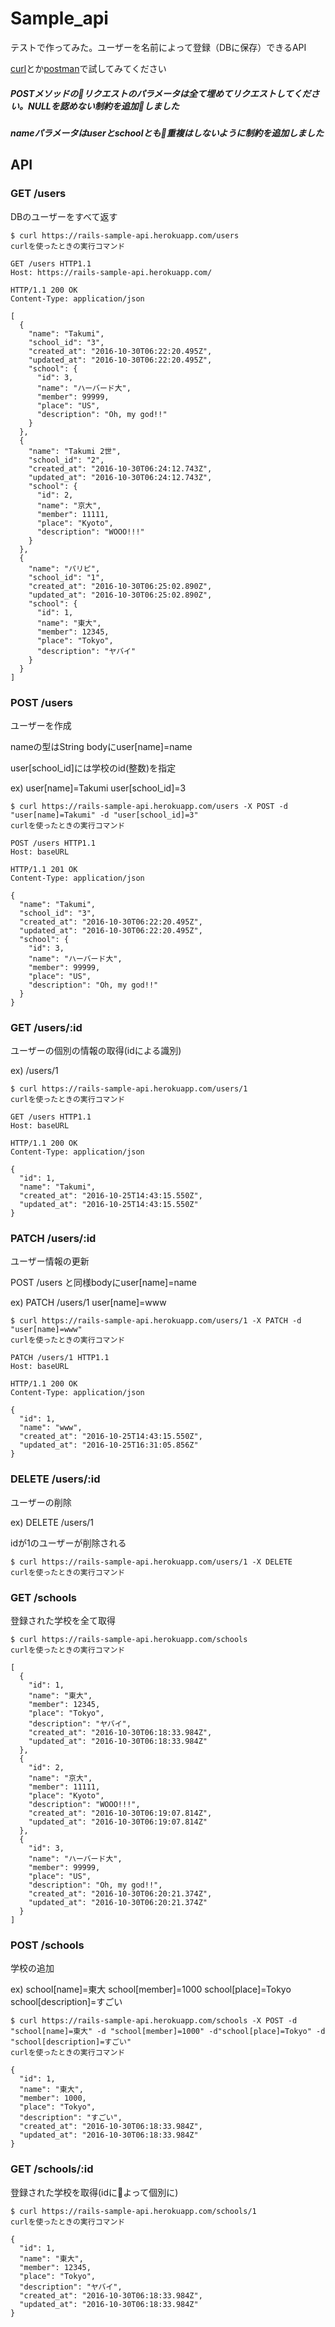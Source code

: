# Sample_api

テストで作ってみた。ユーザーを名前によって登録（DBに保存）できるAPI

  [curl](http://d.hatena.ne.jp/thata/20100207/1265554365)とか[postman](https://chrome.google.com/webstore/detail/postman/fhbjgbiflinjbdggehcddcbncdddomop?hl=ja)で試してみてください

  ##### POSTメソッドのリクエストのパラメータは全て埋めてリクエストしてください。NULLを認めない制約を追加しました

  ##### nameパラメータはuserとschoolとも重複はしないように制約を追加しました

## API

### GET /users

DBのユーザーをすべて返す

    $ curl https://rails-sample-api.herokuapp.com/users
    curlを使ったときの実行コマンド

    GET /users HTTP1.1
    Host: https://rails-sample-api.herokuapp.com/

    HTTP/1.1 200 OK
    Content-Type: application/json

    [
      {
        "name": "Takumi",
        "school_id": "3",
        "created_at": "2016-10-30T06:22:20.495Z",
        "updated_at": "2016-10-30T06:22:20.495Z",
        "school": {
          "id": 3,
          "name": "ハーバード大",
          "member": 99999,
          "place": "US",
          "description": "Oh, my god!!"
        }
      },
      {
        "name": "Takumi 2世",
        "school_id": "2",
        "created_at": "2016-10-30T06:24:12.743Z",
        "updated_at": "2016-10-30T06:24:12.743Z",
        "school": {
          "id": 2,
          "name": "京大",
          "member": 11111,
          "place": "Kyoto",
          "description": "WOOO!!!"
        }
      },
      {
        "name": "パリピ",
        "school_id": "1",
        "created_at": "2016-10-30T06:25:02.890Z",
        "updated_at": "2016-10-30T06:25:02.890Z",
        "school": {
          "id": 1,
          "name": "東大",
          "member": 12345,
          "place": "Tokyo",
          "description": "ヤバイ"
        }
      }
    ]

### POST /users

  ユーザーを作成

  nameの型はString bodyにuser[name]=name

  user[school_id]には学校のid(整数)を指定

  ex) user[name]=Takumi user[school_id]=3

    $ curl https://rails-sample-api.herokuapp.com/users -X POST -d "user[name]=Takumi" -d "user[school_id]=3"
    curlを使ったときの実行コマンド

    POST /users HTTP1.1
    Host: baseURL

    HTTP/1.1 201 OK
    Content-Type: application/json

    {
      "name": "Takumi",
      "school_id": "3",
      "created_at": "2016-10-30T06:22:20.495Z",
      "updated_at": "2016-10-30T06:22:20.495Z",
      "school": {
        "id": 3,
        "name": "ハーバード大",
        "member": 99999,
        "place": "US",
        "description": "Oh, my god!!"
      }
    }

### GET /users/:id
ユーザーの個別の情報の取得(idによる識別)

  ex) /users/1

    $ curl https://rails-sample-api.herokuapp.com/users/1
    curlを使ったときの実行コマンド

    GET /users HTTP1.1
    Host: baseURL

    HTTP/1.1 200 OK
    Content-Type: application/json

    {
      "id": 1,
      "name": "Takumi",
      "created_at": "2016-10-25T14:43:15.550Z",
      "updated_at": "2016-10-25T14:43:15.550Z"
    }

### PATCH /users/:id
ユーザー情報の更新

  POST /users と同様bodyにuser[name]=name

  ex) PATCH /users/1 user[name]=www


    $ curl https://rails-sample-api.herokuapp.com/users/1 -X PATCH -d "user[name]=www"
    curlを使ったときの実行コマンド

    PATCH /users/1 HTTP1.1
    Host: baseURL

    HTTP/1.1 200 OK
    Content-Type: application/json

    {
      "id": 1,
      "name": "www",
      "created_at": "2016-10-25T14:43:15.550Z",
      "updated_at": "2016-10-25T16:31:05.856Z"
    }

### DELETE /users/:id
ユーザーの削除

  ex) DELETE /users/1

  idが1のユーザーが削除される

    $ curl https://rails-sample-api.herokuapp.com/users/1 -X DELETE
    curlを使ったときの実行コマンド

### GET /schools
登録された学校を全て取得

    $ curl https://rails-sample-api.herokuapp.com/schools
    curlを使ったときの実行コマンド

    [
      {
        "id": 1,
        "name": "東大",
        "member": 12345,
        "place": "Tokyo",
        "description": "ヤバイ",
        "created_at": "2016-10-30T06:18:33.984Z",
        "updated_at": "2016-10-30T06:18:33.984Z"
      },
      {
        "id": 2,
        "name": "京大",
        "member": 11111,
        "place": "Kyoto",
        "description": "WOOO!!!",
        "created_at": "2016-10-30T06:19:07.814Z",
        "updated_at": "2016-10-30T06:19:07.814Z"
      },
      {
        "id": 3,
        "name": "ハーバード大",
        "member": 99999,
        "place": "US",
        "description": "Oh, my god!!",
        "created_at": "2016-10-30T06:20:21.374Z",
        "updated_at": "2016-10-30T06:20:21.374Z"
      }
    ]

### POST /schools
学校の追加

  ex) school[name]=東大 school[member]=1000 school[place]=Tokyo school[description]=すごい

    $ curl https://rails-sample-api.herokuapp.com/schools -X POST -d "school[name]=東大" -d "school[member]=1000" -d"school[place]=Tokyo" -d "school[description]=すごい"
    curlを使ったときの実行コマンド

    {
      "id": 1,
      "name": "東大",
      "member": 1000,
      "place": "Tokyo",
      "description": "すごい",
      "created_at": "2016-10-30T06:18:33.984Z",
      "updated_at": "2016-10-30T06:18:33.984Z"
    }

### GET /schools/:id

登録された学校を取得(idによって個別に)

    $ curl https://rails-sample-api.herokuapp.com/schools/1
    curlを使ったときの実行コマンド

    {
      "id": 1,
      "name": "東大",
      "member": 12345,
      "place": "Tokyo",
      "description": "ヤバイ",
      "created_at": "2016-10-30T06:18:33.984Z",
      "updated_at": "2016-10-30T06:18:33.984Z"
    }

